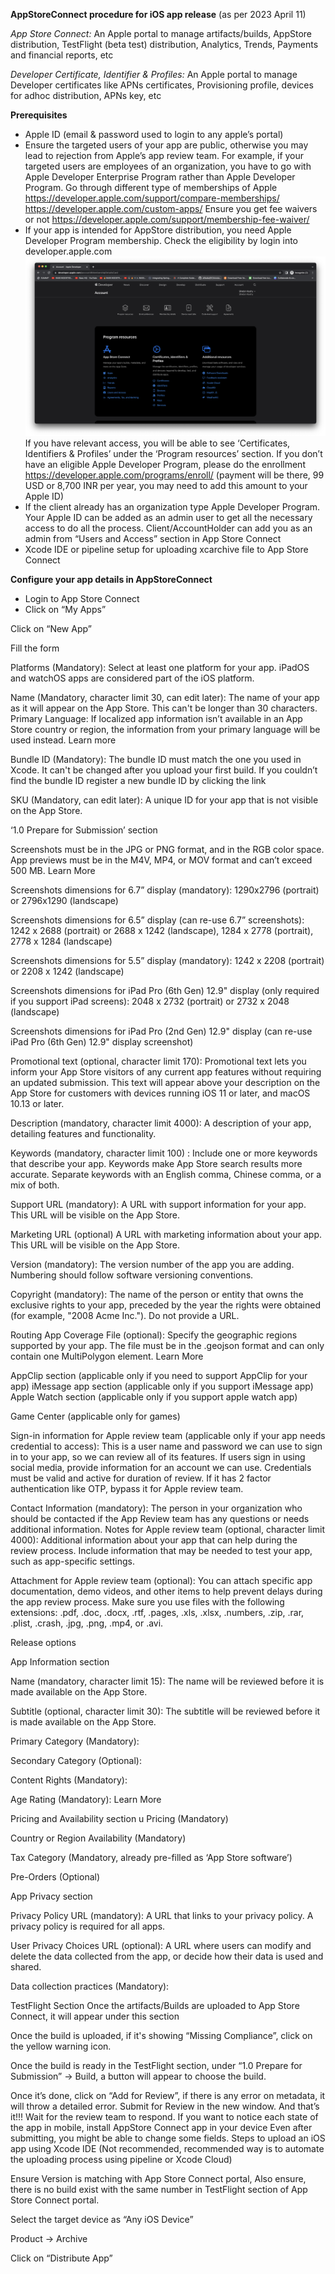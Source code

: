 **AppStoreConnect procedure for iOS app release**
(as per 2023 April 11)

_App Store Connect:_
An Apple portal to manage artifacts/builds, AppStore distribution, TestFlight (beta test) distribution, Analytics, Trends, Payments and financial reports, etc

_Developer Certificate, Identifier & Profiles:_
An Apple portal to manage Developer certificates like APNs certificates, Provisioning profile, devices for adhoc distribution, APNs key, etc

**Prerequisites**
* Apple ID (email & password used to login to any apple’s portal)
* Ensure the targeted users of your app are public, otherwise you may lead to rejection from Apple’s app review team. For example, if your targeted users are employees of an organization, you have to go with Apple Developer Enterprise Program rather than Apple Developer Program.
Go through different type of memberships of Apple
https://developer.apple.com/support/compare-memberships/
https://developer.apple.com/custom-apps/
Ensure you get fee waivers or not
https://developer.apple.com/support/membership-fee-waiver/
* If your app is intended for AppStore distribution, you need Apple Developer Program membership. Check the eligibility by login into developer.apple.com
![Image description](developer_apple_landing_page.png)
If you have relevant access, you will be able to see ‘Certificates, Identifiers & Profiles’ under the ‘Program resources’ section.
If you don’t have an eligible Apple Developer Program, please do the enrollment https://developer.apple.com/programs/enroll/ (payment will be there, 99 USD or 8,700 INR per year, you may need to add this amount to your Apple ID)
* If the client already has an organization type Apple Developer Program. Your Apple ID can be added as an admin user to get all the necessary access to do all the process. Client/AccountHolder can add you as an admin from “Users and Access” section in App Store Connect
* Xcode IDE or pipeline setup for uploading xcarchive file to App Store Connect



**Configure your app details in AppStoreConnect**
* Login to App Store Connect
* Click on “My Apps”




Click on “New App”


Fill the form


Platforms (Mandatory): Select at least one platform for your app. iPadOS and watchOS apps are considered part of the iOS platform.


Name (Mandatory, character limit 30, can edit later): The name of your app as it will appear on the App Store. This can't be longer than 30 characters.
Primary Language: If localized app information isn’t available in an App Store country or region, the information from your primary language will be used instead. Learn more


Bundle ID (Mandatory): The bundle ID must match the one you used in Xcode. It can't be changed after you upload your first build. If you couldn’t find the bundle ID register a new bundle ID by clicking the link


SKU (Mandatory, can edit later): A unique ID for your app that is not visible on the App Store.


‘1.0 Prepare for Submission’ section




Screenshots must be in the JPG or PNG format, and in the RGB color space. App previews must be in the M4V, MP4, or MOV format and can’t exceed 500 MB. Learn More


Screenshots dimensions for 6.7” display (mandatory): 1290x2796 (portrait) or 2796x1290 (landscape)





Screenshots dimensions for 6.5” display (can re-use 6.7” screenshots): 1242 x 2688 (portrait) or 2688 x 1242 (landscape), 1284 x 2778 (portrait), 2778 x 1284 (landscape)



Screenshots dimensions for 5.5” display (mandatory): 1242 x 2208 (portrait) or 2208 x 1242 (landscape)



Screenshots dimensions for iPad Pro (6th Gen) 12.9" display (only required if you support iPad screens): 2048 x 2732 (portrait) or 2732 x 2048 (landscape)



Screenshots dimensions for iPad Pro (2nd Gen) 12.9" display (can re-use iPad Pro (6th Gen) 12.9" display screenshot)

Promotional text (optional, character limit 170): 
Promotional text lets you inform your App Store visitors of any current app features without requiring an updated submission. This text will appear above your description on the App Store for customers with devices running iOS 11 or later, and macOS 10.13 or later.




Description (mandatory, character limit 4000):
A description of your app, detailing features and functionality.


Keywords (mandatory, character limit 100) : 
Include one or more keywords that describe your app. Keywords make App Store search results more accurate. Separate keywords with an English comma, Chinese comma, or a mix of both.


Support URL (mandatory):
A URL with support information for your app. This URL will be visible on the App Store.




Marketing URL (optional)
A URL with marketing information about your app. This URL will be visible on the App Store.


Version (mandatory):
The version number of the app you are adding. Numbering should follow software versioning conventions.


Copyright (mandatory):
The name of the person or entity that owns the exclusive rights to your app, preceded by the year the rights were obtained (for example, "2008 Acme Inc."). Do not provide a URL.


Routing App Coverage File (optional):
Specify the geographic regions supported by your app. The file must be in the .geojson format and can only contain one MultiPolygon element. Learn More


AppClip section (applicable only if you need to support AppClip for your app)
iMessage app section (applicable only if you support iMessage app)
Apple Watch section (applicable only if you support apple watch app)


Game Center (applicable only for games)

Sign-in information for Apple review team (applicable only if your app needs credential to access): This is a user name and password we can use to sign in to your app, so we can review all of its features. If users sign in using social media, provide information for an account we can use. Credentials must be valid and active for duration of review.
If it has 2 factor authentication like OTP, bypass it for Apple review team.

Contact Information (mandatory):
The person in your organization who should be contacted if the App Review team has any questions or needs additional information.
Notes for Apple review team (optional, character limit 4000):
Additional information about your app that can help during the review process. Include information that may be needed to test your app, such as app-specific settings.

Attachment for Apple review team (optional):
You can attach specific app documentation, demo videos, and other items to help prevent delays during the app review process. Make sure you use files with the following extensions: .pdf, .doc, .docx, .rtf, .pages, .xls, .xlsx, .numbers, .zip, .rar, .plist, .crash, .jpg, .png, .mp4, or .avi.


Release options

























App Information section



Name (mandatory, character limit 15): 
The name will be reviewed before it is made available on the App Store.

Subtitle (optional, character limit 30): 
The subtitle will be reviewed before it is made available on the App Store.



















Primary Category (Mandatory):






Secondary Category (Optional):










Content Rights (Mandatory):

Age Rating (Mandatory):
Learn More



















Pricing and Availability section
u
Pricing (Mandatory)
















Country or Region Availability (Mandatory)


Tax Category (Mandatory, already pre-filled as ‘App Store software’)

Pre-Orders (Optional)


App Privacy section

Privacy Policy URL (mandatory): 
A URL that links to your privacy policy. A privacy policy is required for all apps.

User Privacy Choices URL (optional):
A URL where users can modify and delete the data collected from the app, or decide how their data is used and shared.


Data collection practices (Mandatory):
















TestFlight Section
Once the artifacts/Builds are uploaded to App Store Connect, it will appear under this section


Once the build is uploaded, if it's showing “Missing Compliance”, click on the yellow warning icon.




Once the build is ready in the TestFlight section, under “1.0 Prepare for Submission” -> Build, a button will appear to choose the build. 


Once it’s done, click on “Add for Review”, if there is any error on metadata, it will throw a detailed error. 
Submit for Review in the new window. And that’s it!!! Wait for the review team to respond. If you want to notice each state of the app in mobile, install AppStore Connect app in your device
Even after submitting, you might be able to change some fields.
Steps to upload an iOS app using Xcode IDE (Not recommended, recommended way is to automate the uploading process using pipeline or Xcode Cloud)


Ensure Version is matching with App Store Connect portal, Also ensure, there is no build exist with the same number in TestFlight section of App Store Connect portal.


Select the target device as “Any iOS Device”



Product -> Archive


Click on “Distribute App”



